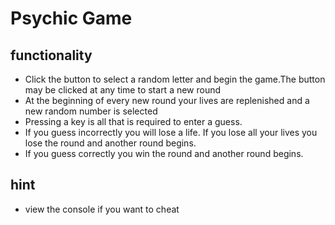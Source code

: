 # Psychic Game

## functionality
* Click the button to select a random letter and begin the game.The button may be clicked at any time to start a new round
* At the beginning of every new round your lives are replenished and a new random number is selected
* Pressing a key is all that is required to enter a guess.
* If you guess incorrectly you will lose a life. If you  lose all your lives you lose the round and another round begins.
* If you guess correctly you win the round and another round begins.
## hint
* view the console if you want to cheat